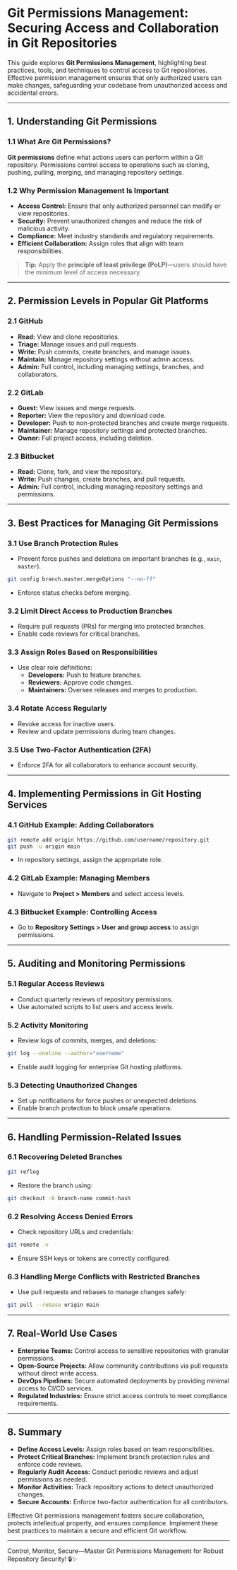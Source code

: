 # Git Permissions Management: Securing Access and Collaboration in Git Repositories

This guide explores **Git Permissions Management**, highlighting best practices, tools, and techniques to control access to Git repositories. Effective permission management ensures that only authorized users can make changes, safeguarding your codebase from unauthorized access and accidental errors.

---

## 1. Understanding Git Permissions

### 1.1 What Are Git Permissions?

**Git permissions** define what actions users can perform within a Git repository. Permissions control access to operations such as cloning, pushing, pulling, merging, and managing repository settings.

### 1.2 Why Permission Management Is Important
- **Access Control:** Ensure that only authorized personnel can modify or view repositories.
- **Security:** Prevent unauthorized changes and reduce the risk of malicious activity.
- **Compliance:** Meet industry standards and regulatory requirements.
- **Efficient Collaboration:** Assign roles that align with team responsibilities.

> **Tip:** Apply the **principle of least privilege (PoLP)**—users should have the minimum level of access necessary.

---

## 2. Permission Levels in Popular Git Platforms

### 2.1 GitHub
- **Read:** View and clone repositories.
- **Triage:** Manage issues and pull requests.
- **Write:** Push commits, create branches, and manage issues.
- **Maintain:** Manage repository settings without admin access.
- **Admin:** Full control, including managing settings, branches, and collaborators.

### 2.2 GitLab
- **Guest:** View issues and merge requests.
- **Reporter:** View the repository and download code.
- **Developer:** Push to non-protected branches and create merge requests.
- **Maintainer:** Manage repository settings and protected branches.
- **Owner:** Full project access, including deletion.

### 2.3 Bitbucket
- **Read:** Clone, fork, and view the repository.
- **Write:** Push changes, create branches, and pull requests.
- **Admin:** Full control, including managing repository settings and permissions.

---

## 3. Best Practices for Managing Git Permissions

### 3.1 Use Branch Protection Rules
- Prevent force pushes and deletions on important branches (e.g., `main`, `master`).
```bash
git config branch.master.mergeOptions "--no-ff"
```
- Enforce status checks before merging.

### 3.2 Limit Direct Access to Production Branches
- Require pull requests (PRs) for merging into protected branches.
- Enable code reviews for critical branches.

### 3.3 Assign Roles Based on Responsibilities
- Use clear role definitions:
  - **Developers:** Push to feature branches.
  - **Reviewers:** Approve code changes.
  - **Maintainers:** Oversee releases and merges to production.

### 3.4 Rotate Access Regularly
- Revoke access for inactive users.
- Review and update permissions during team changes.

### 3.5 Use Two-Factor Authentication (2FA)
- Enforce 2FA for all collaborators to enhance account security.

---

## 4. Implementing Permissions in Git Hosting Services

### 4.1 GitHub Example: Adding Collaborators
```bash
git remote add origin https://github.com/username/repository.git
git push -u origin main
```
- In repository settings, assign the appropriate role.

### 4.2 GitLab Example: Managing Members
- Navigate to **Project > Members** and select access levels.

### 4.3 Bitbucket Example: Controlling Access
- Go to **Repository Settings > User and group access** to assign permissions.

---

## 5. Auditing and Monitoring Permissions

### 5.1 Regular Access Reviews
- Conduct quarterly reviews of repository permissions.
- Use automated scripts to list users and access levels.

### 5.2 Activity Monitoring
- Review logs of commits, merges, and deletions:
```bash
git log --oneline --author="username"
```
- Enable audit logging for enterprise Git hosting platforms.

### 5.3 Detecting Unauthorized Changes
- Set up notifications for force pushes or unexpected deletions.
- Enable branch protection to block unsafe operations.

---

## 6. Handling Permission-Related Issues

### 6.1 Recovering Deleted Branches
```bash
git reflog
```
- Restore the branch using:
```bash
git checkout -b branch-name commit-hash
```

### 6.2 Resolving Access Denied Errors
- Check repository URLs and credentials:
```bash
git remote -v
```
- Ensure SSH keys or tokens are correctly configured.

### 6.3 Handling Merge Conflicts with Restricted Branches
- Use pull requests and rebases to manage changes safely:
```bash
git pull --rebase origin main
```

---

## 7. Real-World Use Cases

- **Enterprise Teams:** Control access to sensitive repositories with granular permissions.
- **Open-Source Projects:** Allow community contributions via pull requests without direct write access.
- **DevOps Pipelines:** Secure automated deployments by providing minimal access to CI/CD services.
- **Regulated Industries:** Ensure strict access controls to meet compliance requirements.

---

## 8. Summary

- **Define Access Levels:** Assign roles based on team responsibilities.
- **Protect Critical Branches:** Implement branch protection rules and enforce code reviews.
- **Regularly Audit Access:** Conduct periodic reviews and adjust permissions as needed.
- **Monitor Activities:** Track repository actions to detect unauthorized changes.
- **Secure Accounts:** Enforce two-factor authentication for all contributors.

Effective Git permissions management fosters secure collaboration, protects intellectual property, and ensures compliance. Implement these best practices to maintain a secure and efficient Git workflow.

---

Control, Monitor, Secure—Master Git Permissions Management for Robust Repository Security! 🔒✨

